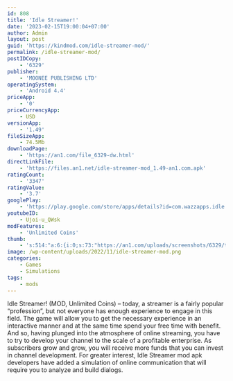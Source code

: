 ```yaml
---
id: 808
title: 'Idle Streamer!'
date: '2023-02-15T19:00:04+07:00'
author: Admin
layout: post
guid: 'https://kindmod.com/idle-streamer-mod/'
permalink: /idle-streamer-mod/
postIDCopy:
    - '6329'
publisher:
    - 'MOONEE PUBLISHING LTD'
operatingSystem:
    - 'Android 4.4'
priceApp:
    - '0'
priceCurrencyApp:
    - USD
versionApp:
    - '1.49'
fileSizeApp:
    - 74.5Mb
downloadPage:
    - 'https://an1.com/file_6329-dw.html'
directLinkFile:
    - 'https://files.an1.net/idle-streamer-mod_1.49-an1.com.apk'
ratingCount:
    - '3347'
ratingValue:
    - '3.7'
googlePlay:
    - 'https://play.google.com/store/apps/details?id=com.wazzapps.idle.streamer'
youtubeID:
    - Ujoi-u_QWsk
modFeatures:
    - 'Unlimited Coins'
thumb:
    - 's:514:"a:6:{i:0;s:73:"https://an1.com/uploads/screenshots/6329/thumbs/idle-streamer-505211.webp";i:1;s:73:"https://an1.com/uploads/screenshots/6329/thumbs/idle-streamer-822530.webp";i:2;s:72:"https://an1.com/uploads/screenshots/6329/thumbs/idle-streamer-33811.webp";i:3;s:73:"https://an1.com/uploads/screenshots/6329/thumbs/idle-streamer-471249.webp";i:4;s:72:"https://an1.com/uploads/screenshots/6329/thumbs/idle-streamer-63786.webp";i:5;s:73:"https://an1.com/uploads/screenshots/6329/thumbs/idle-streamer-450077.webp";}";'
image: /wp-content/uploads/2022/11/idle-streamer-mod.png
categories:
    - Games
    - Simulations
tags:
    - mods
---
```


Idle Streamer! (MOD, Unlimited Coins) – today, a streamer is a fairly popular “profession”, but not everyone has enough experience to engage in this field. The game will allow you to get the necessary experience in an interactive manner and at the same time spend your free time with benefit. And so, having plunged into the atmosphere of online streaming, you have to try to develop your channel to the scale of a profitable enterprise. As subscribers grow and grow, you will receive more funds that you can invest in channel development. For greater interest, Idle Streamer mod apk developers have added a simulation of online communication that will require you to analyze and build dialogs.